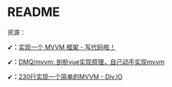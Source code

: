 # README

资源：

**➹：**[实现一个 MVVM 框架 - 写代码啦！](https://xiedaimala.com/courses/71e7409a-b986-4acb-89af-d9846f7af093#/common)

**➹：**[DMQ/mvvm: 剖析vue实现原理，自己动手实现mvvm](https://github.com/DMQ/mvvm)

**➹：**[230行实现一个简单的MVVM - Div.IO](https://div.io/topic/1890)

